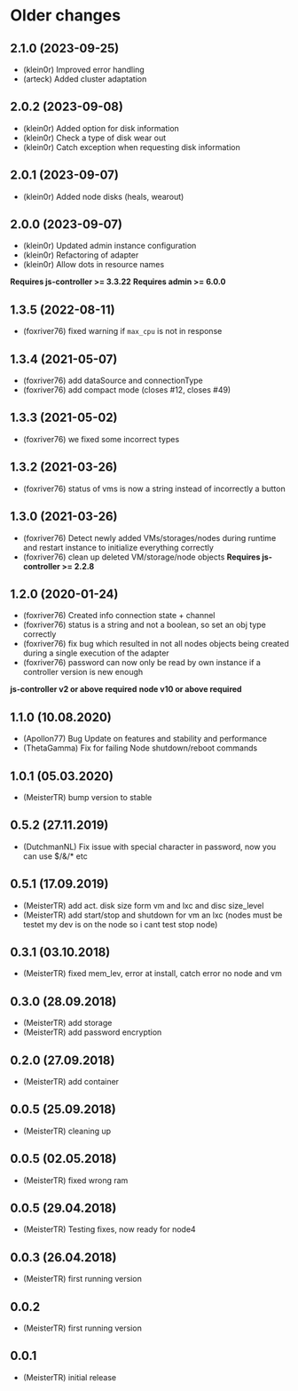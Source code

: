 # Older changes
## 2.1.0 (2023-09-25)
* (klein0r) Improved error handling
* (arteck) Added cluster adaptation

## 2.0.2 (2023-09-08)
* (klein0r) Added option for disk information
* (klein0r) Check a type of disk wear out
* (klein0r) Catch exception when requesting disk information

## 2.0.1 (2023-09-07)
* (klein0r) Added node disks (heals, wearout)

## 2.0.0 (2023-09-07)

* (klein0r) Updated admin instance configuration
* (klein0r) Refactoring of adapter
* (klein0r) Allow dots in resource names

__Requires js-controller >= 3.3.22__
__Requires admin >= 6.0.0__

## 1.3.5 (2022-08-11)
* (foxriver76) fixed warning if `max_cpu` is not in response

## 1.3.4 (2021-05-07)
* (foxriver76) add dataSource and connectionType
* (foxriver76) add compact mode (closes #12, closes #49)

## 1.3.3 (2021-05-02)
* (foxriver76) we fixed some incorrect types

## 1.3.2 (2021-03-26)
* (foxriver76) status of vms is now a string instead of incorrectly a button

## 1.3.0 (2021-03-26)
* (foxriver76) Detect newly added VMs/storages/nodes during runtime and restart instance to initialize everything correctly
* (foxriver76) clean up deleted VM/storage/node objects
__Requires js-controller >= 2.2.8__

## 1.2.0 (2020-01-24)
* (foxriver76) Created info connection state + channel
* (foxriver76) status is a string and not a boolean, so set an obj type correctly
* (foxriver76) fix bug which resulted in not all nodes objects being created during a single execution of the adapter
* (foxriver76) password can now only be read by own instance if a controller version is new enough

__js-controller v2  or above required__
__node v10 or above required__

## 1.1.0 (10.08.2020)
* (Apollon77) Bug Update on features and stability and performance
* (ThetaGamma) Fix for failing Node shutdown/reboot commands

## 1.0.1 (05.03.2020)
* (MeisterTR) bump version to stable

## 0.5.2 (27.11.2019)
* (DutchmanNL) Fix issue with special character in password, now you can use $/&/* etc

## 0.5.1 (17.09.2019)
* (MeisterTR) add act. disk size form vm and lxc and disc size_level
* (MeisterTR) add start/stop and shutdown for vm an lxc (nodes must be testet my dev is on the node so i cant test stop node)

## 0.3.1 (03.10.2018)
* (MeisterTR) fixed mem_lev, error at install, catch error no node and vm

## 0.3.0 (28.09.2018)
* (MeisterTR) add storage
* (MeisterTR) add password encryption

## 0.2.0 (27.09.2018)
* (MeisterTR) add container

## 0.0.5 (25.09.2018)
* (MeisterTR) cleaning up

## 0.0.5 (02.05.2018)
* (MeisterTR) fixed wrong ram

## 0.0.5 (29.04.2018)
* (MeisterTR) Testing fixes, now ready for node4

## 0.0.3 (26.04.2018)
* (MeisterTR) first running version

## 0.0.2
* (MeisterTR) first running version

## 0.0.1
* (MeisterTR) initial release
